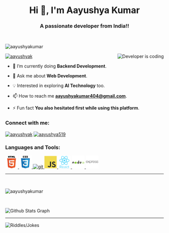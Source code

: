 <h1 align="center">Hi 👋, I'm Aayushya Kumar</h1>
<h3 align="center">A passionate developer from India!!</h3>
<br>
<p align="left"> <img src="https://komarev.com/ghpvc/?username=aayushyakumar&label=Profile%20views&color=0e75b6&style=flat" alt="aayushyakumar" /> </p>

<p align="left"> <a href="https://twitter.com/aayushyak" target="blank"><img src="https://img.shields.io/twitter/follow/aayushyak?logo=twitter&style=for-the-badge" alt="aayushyak" /></a>
<img src="https://media4.giphy.com/media/qgQUggAC3Pfv687qPC/giphy.gif" alt="Developer is coding" align = "right"> </p>

- 🌱 I’m currently doing **Backend Development**.

- 💬 Ask me about **Web Development**.

- 💡 Interested in exploring **AI Technology** too.  

- 📫 How to reach me **aayushyakumar404@gmail.com**.

- ⚡ Fun fact **You also hesitated first while using this platform**.

<h3 align="left">Connect with me:</h3>
<p align="left">
<a href="https://twitter.com/aayushyak" target="blank"><img align="center" src="https://raw.githubusercontent.com/rahuldkjain/github-profile-readme-generator/master/src/images/icons/Social/twitter.svg" alt="aayushyak" height="30" width="40" /></a>
<a href="https://instagram.com/aayushya519" target="blank"><img align="center" src="https://raw.githubusercontent.com/rahuldkjain/github-profile-readme-generator/master/src/images/icons/Social/instagram.svg" alt="aayushya519" height="30" width="40" /></a>
</p>

<h3 align="left">Languages and Tools:</h3>
<p align="left">  </a> <a href="https://www.w3.org/html/" target="_blank" rel="noreferrer"> <img src="https://raw.githubusercontent.com/devicons/devicon/master/icons/html5/html5-original-wordmark.svg" alt="html5" width="40" height="40"/> <a href="https://www.w3schools.com/css/" target="_blank" rel="noreferrer"> <img src="https://raw.githubusercontent.com/devicons/devicon/master/icons/css3/css3-original-wordmark.svg" alt="css3" width="40" height="40"/> </a> <a href="https://git-scm.com/" target="_blank" rel="noreferrer"> <img src="https://www.vectorlogo.zone/logos/git-scm/git-scm-icon.svg" alt="git" width="40" height="40"/> </a> <a href="https://developer.mozilla.org/en-US/docs/Web/JavaScript" target="_blank" rel="noreferrer"> <img src="https://raw.githubusercontent.com/devicons/devicon/master/icons/javascript/javascript-original.svg" alt="javascript" width="40" height="40"/> </a> <a href="https://reactjs.org/" target="_blank" rel="noreferrer"> <img src="https://raw.githubusercontent.com/devicons/devicon/master/icons/react/react-original-wordmark.svg" alt="react" width="40" height="40"/> </a> <a href="https://nodejs.org" target="_blank" rel="noreferrer"> <img src="https://raw.githubusercontent.com/devicons/devicon/master/icons/nodejs/nodejs-original-wordmark.svg" alt="nodejs" width="40" height="40"/> </a> <a href="https://expressjs.com" target="_blank" rel="noreferrer"> <img src="https://raw.githubusercontent.com/devicons/devicon/master/icons/express/express-original-wordmark.svg#gh-light-mode-only" alt="express" width="40" height="40"/> </a> </p>

<hr>
<br>
<p><img align="center" src="https://github-readme-streak-stats.herokuapp.com/?user=aayushyakumar&theme=dark" alt="aayushyakumar" width="500" /></p>
<br>

![ Github Stats Graph](https://github-profile-summary-cards.vercel.app/api/cards/profile-details?username=aayushyakumar&theme=radical&hide_border=true)

<hr>

<img src="https://readme-jokes.vercel.app/api" alt="Riddles/Jokes" width="500">

